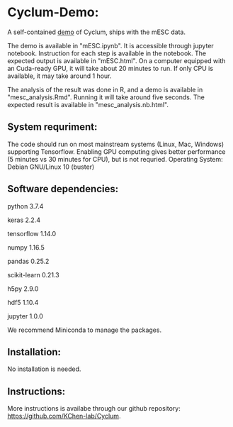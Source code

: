 # Cyclum-Demo:
A self-contained [demo](https://github.com/KChen-lab/Cyclum-Demo/blob/master/mESC.ipynb) of Cyclum, ships with the mESC data.

The demo is available in "mESC.ipynb". It is accessible through jupyter notebook. Instruction for each step is available in the notebook. The expected output is available in "mESC.html". On a computer equipped with an Cuda-ready GPU, it will take about 20 minutes to run. If only CPU is available, it may take around 1 hour.

The analysis of the result was done in R, and a demo is available in "mesc_analysis.Rmd". Running it will take around five seconds. The expected result is available in "mesc_analysis.nb.html".

## System requriment:
The code should run on most mainstream systems (Linux, Mac, Windows) supporting Tensorflow. Enabling GPU computing gives better performance (5 minutes vs 30 minutes for CPU), but is not requried.
Operating System: Debian GNU/Linux 10 (buster)

## Software dependencies: 
python 3.7.4

keras 2.2.4

tensorflow 1.14.0

numpy 1.16.5

pandas 0.25.2

scikit-learn 0.21.3

h5py 2.9.0

hdf5 1.10.4

jupyter 1.0.0

We recommend Miniconda to manage the packages.

## Installation: 
No installation is needed.

## Instructions:
More instructions is availabe through our github repository: https://github.com/KChen-lab/Cyclum.

